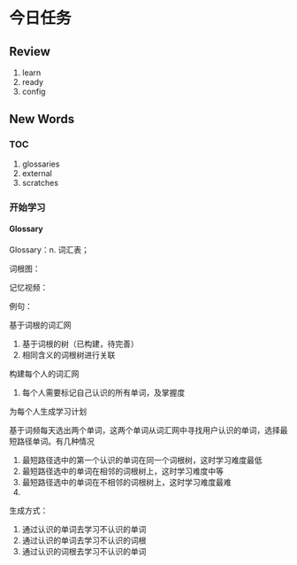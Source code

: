 # 今日任务

## Review

1. learn
2. ready
3. config

## New Words

### TOC
1. glossaries
2. external
3. scratches

### 开始学习

#### Glossary


Glossary：n. 词汇表；

词根图：

记忆视频：

例句：



基于词根的词汇网
1. 基于词根的树（已构建，待完善）
2. 相同含义的词根树进行关联


构建每个人的词汇网
1. 每个人需要标记自己认识的所有单词，及掌握度

为每个人生成学习计划

基于词频每天选出两个单词，这两个单词从词汇网中寻找用户认识的单词，选择最短路径单词。有几种情况
1. 最短路径选中的第一个认识的单词在同一个词根树，这时学习难度最低
2. 最短路径选中的单词在相邻的词根树上，这时学习难度中等
3. 最短路径选中的单词在不相邻的词根树上，这时学习难度最难
4. 

生成方式：

1. 通过认识的单词去学习不认识的单词
2. 通过认识的单词去学习不认识的词根
3. 通过认识的词根去学习不认识的单词
